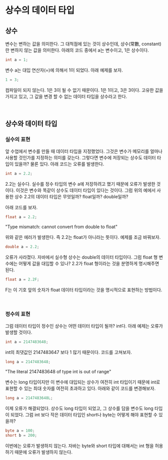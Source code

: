 # 상수의 데이터 타입
## 상수
변수는 변하는 값을 의미한다. 그 대척점에 있는 것이 상수인데, 상수(常數, constant)란 변하지 않는 값을 의미한다. 아래의 코드 중에서 a는 변수이고, 1은 상수이다.
``` java
int a = 1;
```
변수 a는 대입 연산자(=)에 의해서 1이 되었다. 아래 예제를 보자.
``` java
1 = 3;
```
컴파일이 되지 않는다. 1은 3이 될 수 없기 때문이다. 1은 1이고, 3은 3이다. 고유한 값을 가지고 있고, 그 값을 변경 할 수 없는 데이터 타입을 상수라고 한다. 

</br>

## 상수와 데이터 타입
### 실수의 표현
앞 수업에서 변수를 만들 때 데이터 타입을 지정했었다. 그것은 변수가 메모리를 얼마나 사용할 것인가를 지정하는 의미를 갖는다. 그렇다면 변수에 저장되는 상수도 데이터 타입이 있을까? 물론 있다. 아래 코드는 오류를 발생한다.
``` java
int a = 2.2;
```
2.2는 실수다. 실수를 정수 타입의 변수 a에 저장하려고 했기 때문에 오류가 발생한 것이다. 이것은 변수와 똑같이 상수도 데이터 타입이 있다는 것이다. 그럼 위의 예에서 사용한 상수 2.2의 데이터 타입은 무엇일까? float일까? double일까?

아래 코드를 보자.
``` java
float a = 2.2;
```
"Type mismatch: cannot convert from double to float"

위와 같은 에러가 발생한다. 즉 2.2는 float가 아니라는 뜻이다. 예제를 조금 바꿔보자. 
``` java
double a = 2.2;
```
오류가 사라졌다. 자바에서 실수형 상수는 double의 데이터 타입이다. 그럼 float 형 변수에는 어떻게 값을 대입할 수 있나? 2.2가 float 형이라는 것을 분명하게 명시해주면 된다.
``` java
float a = 2.2F;
```
F는 이 기호 앞의 숫자가 float 데이터 타입이라는 것을 명시적으로 표현하는 방법이다.

</br>

### 정수의 표현
그럼 데이터 타입이 정수인 상수는 어떤 데이터 타입이 될까? int다. 아래 예제는 오류가 발생할 것이다.
``` java
int a = 2147483648;
```
int의 최댓값인 2147483647 보다 1 많기 때문이다. 코드를 고쳐보자.
``` java
long a = 2147483648;
```
"The literal 2147483648 of type int is out of range"

변수는 long 타입이지만 이 변수에 대입되는 상수가 여전히 int 타입이기 때문에 int로 표현할 수 있는 최대 숫자를 여전히 초과하고 있다. 아래와 같이 코드를 변경해보자.
``` java
long a = 2147483648L;
```
이제 오류가 해결되었다. 상수도 long 타입이 되었고, 그 상수를 담을 변수도 long 타입이 되었다. 그럼 int 보다 작은 데이터 타입인 short나 byte는 어떻게 해야 표현할 수 있을까?
``` java
byte a = 100;
short b = 200;
```
이번에는 오류가 발생하지 않는다. 자바는 byte와 short 타입에 대해서는 int 형을 허용하기 때문에 오류가 발생하지 않는다.